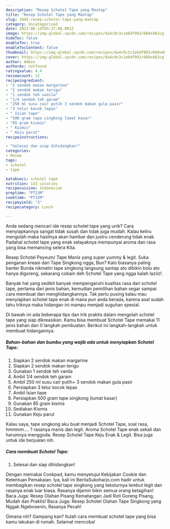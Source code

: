 ```yaml
---
description: "Resep Schotel Tape yang Mantap"
title: "Resep Schotel Tape yang Mantap"
slug: 1945-resep-schotel-tape-yang-mantap
category: Uncategorized
date: 2022-06-14T03:37:08.001Z
image: https://img-global.cpcdn.com/recipes/da4c9c3c1e6df983/680x482cq70/schotel-tape-foto-resep-utama.jpg
hideToc: false
enableToc: true
enableTocContent: false
thumbnail: https://img-global.cpcdn.com/recipes/da4c9c3c1e6df983/680x482cq70/schotel-tape-foto-resep-utama.jpg
cover: https://img-global.cpcdn.com/recipes/da4c9c3c1e6df983/680x482cq70/schotel-tape-foto-resep-utama.jpg
author: Admin
authorAv: notfound
ratingvalue: 4.4
reviewcount: 12
recipeingredient:
- "2 sendok makan margarine"
- "2 sendok makan terigu"
- "1 sendok teh vanila"
- "1/4 sendok teh garam"
- "250 ml susu cair putih 3 sendok makan gula pasir"
- "3 telur kocok lepas"
- " Isian tape"
- "500 gram tape singkong lumat kasar"
- "85 gram kismis"
- " Kismis"
- " Keju parut"
recipeinstructions:

- "Selesai dan siap dihidangkan!"
categories:
- Resep
tags:
- schotel
- tape

katakunci: schotel tape 
nutrition: 133 calories
recipecuisine: Indonesian
preptime: "PT13M"
cooktime: "PT32M"
recipeyield: "3"
recipecategory: Lunch

---
```





Anda sedang mencari ide resep schotel tape yang unik? Cara menyiapkannya sangat tidak susah dan tidak juga mudah. Kalau keliru mengolah maka hasilnya akan hambar dan justru cenderung tidak enak. Padahal schotel tape yang enak selayaknya mempunyai aroma dan rasa yang bisa memancing selera Kita.





Resep Schotel Peyeum/ Tape Manis yang super yummy &amp; legit. Suka penganan kreasi dari Tape Singkong ngga, Bun? Kalo biasanya paling banter Bunda nikmatin tape singkong langsung santap ato dibikin bolu ato hanya digoreng, sekarang cobain deh Schotel Tape yang ngga kalah laziiz!.

Banyak hal yang sedikit banyak mempengaruhi kualitas rasa dari schotel tape, pertama dari jenis bahan, kemudian pemilihan bahan segar sampai cara membuat dan menghidangkannya. Tak perlu pusing kalau mau menyiapkan schotel tape enak di mana pun anda berada, karena asal sudah tahu triknya maka hidangan ini mampu menjadi suguhan spesial.






Di bawah ini ada beberapa tips dan trik praktis dalam mengolah schotel tape yang siap dikreasikan. Kamu bisa membuat Schotel Tape memakai 11 jenis bahan dan 0 langkah pembuatan. Berikut ini langkah-langkah untuk membuat hidangannya.

<!--inarticleads1-->

##### Bahan-bahan dan bumbu yang wajib ada untuk menyiapkan Schotel Tape:

1. Siapkan 2 sendok makan margarine
1. Siapkan 2 sendok makan terigu
1. Gunakan 1 sendok teh vanila
1. Ambil 1/4 sendok teh garam
1. Ambil 250 ml susu cair putih+ 3 sendok makan gula pasir
1. Persiapkan 3 telur kocok lepas
1. Ambil  Isian tape
1. Persiapkan 500 gram tape singkong (lumat kasar)
1. Gunakan 85 gram kismis
1. Sediakan  Kismis
1. Gunakan  Keju parut


Kalau saya, tape singkong aku buat menjadi Schotel Tape, soal rasa, hmmmm…. ? rasanya manis dan legit. Aroma Schotel Tape enak sekali dan harumnya menggoda. Resep Schotel Tape Keju Enak &amp; Legit. Bisa juga untuk ide berjualan nih. 

<!--inarticleads2-->

##### Cara membuat Schotel Tape:


1. Selesai dan siap dihidangkan!

Dengan memakai Cookpad, kamu menyetujui Kebijakan Cookie dan Ketentuan Pemakaian. Iya, kali ini BeritaSukoharjo.com hadir untuk membagikan resep schotel tape singkong yang teksturnya lembut legit dan rasanya enak luar biasa. Rasanya dijamin bikin semua orang ketagihan! Baca Juga: Resep Olahan Pisang Kematangan Jadi Roti Goreng Pisang, Mudah dan Praktis! Baca Juga: Resep Schotel Olahan Tape Singkong yang Nggak Ngebosenin, Rasanya Pecah! 

Gimana nih? Gampang kan? Itulah cara membuat schotel tape yang bisa kamu lakukan di rumah. Selamat mencoba!
